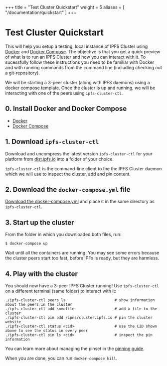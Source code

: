 +++
title = "Test Cluster Quickstart"
weight = 5
aliases = [
    "/documentation/quickstart"
]
+++

# Test Cluster Quickstart

This will help you setup a testing, local instance of IPFS Cluster using [Docker](https://docs.docker.com/install/) and [Docker Compose](https://docs.docker.com/compose/install/). The objective is that you get a quick preview of what is to run an IPFS Cluster and how you can interact with it. To sucessfully follow these instructions you need to be familiar with Docker and with running commands from the command line (including checking out a git-repository).

We will be starting a 3-peer cluster (along with IPFS daemons) using a docker compose template. Once the cluster is up and running, we will be interacting with one of the peers using `ipfs-cluster-ctl`. 

## 0. Install Docker and Docker Compose

* [Docker](https://docs.docker.com/install/)
* [Docker Compose](https://docs.docker.com/compose/install/)

## 1. Download `ipfs-cluster-ctl`

Download and uncompress the latest version `ipfs-cluster-ctl` for your platform from [dist.ipfs.io](https://dist.ipfs.io/#ipfs-cluster-ctl) into a folder of your choice.

`ipfs-cluster-ctl` is the command-line client to the the IPFS Cluster daemon which we will use to inspect the cluster, add and pin content.

## 2. Download the `docker-compose.yml` file

[Download the docker-compose.yml](https://raw.githubusercontent.com/ipfs/ipfs-cluster/master/docker-compose.yml) and place it in the same directory as `ipfs-cluster-ctl`.

## 3. Start up the cluster

From the folder in which you downloaded both files, run:

```
$ docker-compose up
```

Wait until all the containers are running. You may see some errors because the cluster peers start too fast, before IPFs is ready, but they are harmless.

## 4. Play with the cluster

You should now have a 3-peer IPFS Cluster running! Use `ipfs-cluster-ctl` on a different terminal (same folder) to interact with it:

```shell
./ipfs-cluster-ctl peers ls                      # show information about the peers in the cluster
./ipfs-cluster-ctl add somefile                  # add a file to the cluster
./ipfs-cluster-ctl pin add /ipns/cluster.ipfs.io # pin the cluster website
./ipfs-cluster-ctl status <cid>                  # use the CID shown above to see the status in every peer
./ipfs-cluster-ctl pin ls <cid>                  # inspect the pin information
```

You can learn more about managing the pinset in the [pinning guide](/documentation/guides/pinning).

When you are done, you can run `docker-compose kill`.
